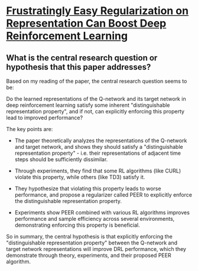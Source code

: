 # [Frustratingly Easy Regularization on Representation Can Boost Deep   Reinforcement Learning](https://arxiv.org/abs/2205.14557)

## What is the central research question or hypothesis that this paper addresses?

 Based on my reading of the paper, the central research question seems to be:

Do the learned representations of the Q-network and its target network in deep reinforcement learning satisfy some inherent "distinguishable representation property", and if not, can explicitly enforcing this property lead to improved performance?

The key points are:

- The paper theoretically analyzes the representations of the Q-network and target network, and shows they should satisfy a "distinguishable representation property" - i.e. their representations of adjacent time steps should be sufficiently dissimilar.

- Through experiments, they find that some RL algorithms (like CURL) violate this property, while others (like TD3) satisfy it.

- They hypothesize that violating this property leads to worse performance, and propose a regularizer called PEER to explicitly enforce the distinguishable representation property.

- Experiments show PEER combined with various RL algorithms improves performance and sample efficiency across several environments, demonstrating enforcing this property is beneficial.

So in summary, the central hypothesis is that explicitly enforcing the "distinguishable representation property" between the Q-network and target network representations will improve DRL performance, which they demonstrate through theory, experiments, and their proposed PEER algorithm.
